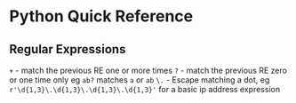 # Python Quick Reference

## Regular Expressions

`+` - match the previous RE one or more times
`?` - match the previous RE zero or one time only eg `ab?` matches `a` or `ab`
`\.` - Escape matching a dot, eg `r'\d{1,3}\.\d{1,3}\.\d{1,3}\.\d{1,3}'` for a basic ip address expression
